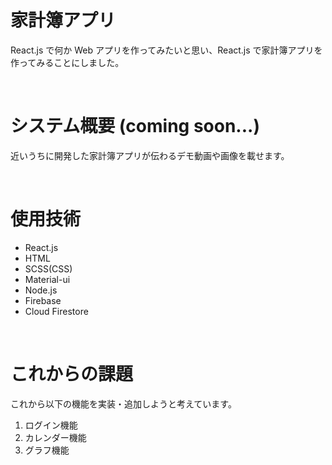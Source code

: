 # 家計簿アプリ

React.js で何か Web アプリを作ってみたいと思い、React.js で家計簿アプリを作ってみることにしました。

<br>

# システム概要 (coming soon...)

近いうちに開発した家計簿アプリが伝わるデモ動画や画像を載せます。

<br>

# 使用技術

- React.js
- HTML
- SCSS(CSS)
- Material-ui
- Node.js
- Firebase
- Cloud Firestore

<br>

# これからの課題

これから以下の機能を実装・追加しようと考えています。

1.  ログイン機能
2.  カレンダー機能
3.  グラフ機能
